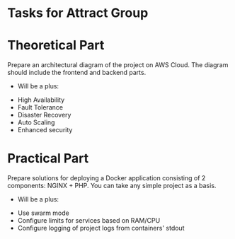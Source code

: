 # Tasks for Attract Group

# Theoretical Part
Prepare an architectural diagram of the project on AWS Cloud. The diagram should include the frontend and backend parts.
- Will be a plus:
* High Availability
* Fault Tolerance
* Disaster Recovery
* Auto Scaling
* Enhanced security

# Practical Part
Prepare solutions for deploying a Docker application consisting of 2 components: NGINX + PHP. You can take any simple project as a basis.
- Will be a plus:
* Use swarm mode
* Configure limits for services based on RAM/CPU
* Configure logging of project logs from containers' stdout
